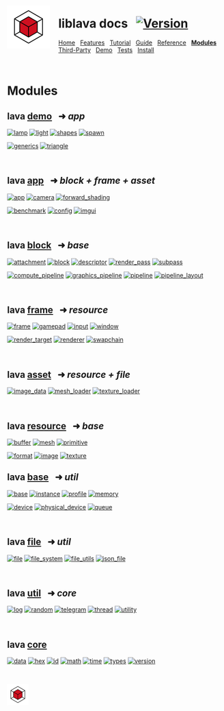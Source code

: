 <a href="https://git.io/liblava"><img align="left" src="../res/doc/liblava_logo_200px.png" width="100" style="margin:0px 20px 0px 0px"></a>

# liblava docs &nbsp; [![Version](https://img.shields.io/badge/Version-0.7.1-blue)](https://git.io/liblava)

[Home](README.md) &nbsp; [Features](Features.md) &nbsp; [Tutorial](Tutorial.md) &nbsp; [Guide](Guide.md) &nbsp; [Reference](Reference.md) &nbsp; **[Modules](Modules.md)** &nbsp; [Third-Party](Third-Party.md) &nbsp; [Demo](Demo.md) &nbsp; [Tests](Tests.md) &nbsp; [Install](Install.md)

<br />

# Modules

## lava [demo](../liblava-demo) &nbsp; ➜ *app*

[![lamp](https://img.shields.io/badge/lava-lamp-brightgreen.svg)](../liblava-demo/lamp.cpp) [![light](https://img.shields.io/badge/lava-light-brightgreen.svg)](../liblava-demo/light.cpp) [![shapes](https://img.shields.io/badge/lava-shapes-brightgreen.svg)](../liblava-demo/shapes.cpp) [![spawn](https://img.shields.io/badge/lava-spawn-brightgreen.svg)](../liblava-demo/spawn.cpp)

[![generics](https://img.shields.io/badge/lava-generics-brightgreen.svg)](../liblava-demo/generics.cpp) [![triangle](https://img.shields.io/badge/lava-triangle-brightgreen.svg)](../liblava-demo/triangle.cpp)

<br />

## lava [app](../liblava/app) &nbsp; ➜ *block + frame + asset*

[![app](https://img.shields.io/badge/lava-app-brightgreen.svg)](../liblava/app/app.hpp) [![camera](https://img.shields.io/badge/lava-camera-brightgreen.svg)](../liblava/app/camera.hpp) [![forward_shading](https://img.shields.io/badge/lava-forward_shading-brightgreen.svg)](../liblava/app/forward_shading.hpp)

[![benchmark](https://img.shields.io/badge/lava-benchmark-brightgreen.svg)](../liblava/app/benchmark.hpp) [![config](https://img.shields.io/badge/lava-config-brightgreen.svg)](../liblava/app/config.hpp) [![imgui](https://img.shields.io/badge/lava-imgui-brightgreen.svg)](../liblava/app/imgui.hpp)

<br />

## lava [block](../liblava/block) &nbsp; ➜ *base*

[![attachment](https://img.shields.io/badge/lava-attachment-red.svg)](../liblava/block/attachment.hpp) [![block](https://img.shields.io/badge/lava-block-red.svg)](../liblava/block/block.hpp) [![descriptor](https://img.shields.io/badge/lava-descriptor-red.svg)](../liblava/block/descriptor.hpp) [![render_pass](https://img.shields.io/badge/lava-render_pass-red.svg)](../liblava/block/render_pass.hpp) [![subpass](https://img.shields.io/badge/lava-subpass-red.svg)](../liblava/block/subpass.hpp)

[![compute_pipeline](https://img.shields.io/badge/lava-compute_pipeline-red.svg)](../liblava/block/compute_pipeline.hpp) [![graphics_pipeline](https://img.shields.io/badge/lava-graphics_pipeline-red.svg)](../liblava/block/graphics_pipeline.hpp) [![pipeline](https://img.shields.io/badge/lava-pipeline-red.svg)](../liblava/block/pipeline.hpp) [![pipeline_layout](https://img.shields.io/badge/lava-pipeline_layout-red.svg)](../liblava/block/pipeline_layout.hpp)

<br />

## lava [frame](../liblava/frame) &nbsp; ➜ *resource*

[![frame](https://img.shields.io/badge/lava-frame-red.svg)](../liblava/frame/frame.hpp) [![gamepad](https://img.shields.io/badge/lava-gamepad-red.svg)](../liblava/frame/gamepad.hpp) [![input](https://img.shields.io/badge/lava-input-red.svg)](../liblava/frame/input.hpp) [![window](https://img.shields.io/badge/lava-window-red.svg)](../liblava/frame/window.hpp)

[![render_target](https://img.shields.io/badge/lava-render_target-red.svg)](../liblava/frame/render_target.hpp) [![renderer](https://img.shields.io/badge/lava-renderer-red.svg)](../liblava/frame/renderer.hpp) [![swapchain](https://img.shields.io/badge/lava-swapchain-red.svg)](../liblava/frame/swapchain.hpp)

<br />

## lava [asset](../liblava/asset) &nbsp; ➜ *resource + file*

[![image_data](https://img.shields.io/badge/lava-image_data-red.svg)](../liblava/asset/image_data.hpp) [![mesh_loader](https://img.shields.io/badge/lava-mesh_loader-red.svg)](../liblava/asset/mesh_loader.hpp) [![texture_loader](https://img.shields.io/badge/lava-texture_loader-red.svg)](../liblava/asset/texture_loader.hpp)

<br />

## lava [resource](../liblava/resource) &nbsp; ➜ *base*

[![buffer](https://img.shields.io/badge/lava-buffer-yellowgreen.svg)](../liblava/resource/buffer.hpp) [![mesh](https://img.shields.io/badge/lava-mesh-yellowgreen.svg)](../liblava/resource/mesh.hpp) [![primitive](https://img.shields.io/badge/lava-primitive-yellowgreen.svg)](../liblava/resource/primitive.hpp)

[![format](https://img.shields.io/badge/lava-format-yellowgreen.svg)](../liblava/resource/format.hpp) [![image](https://img.shields.io/badge/lava-image-yellowgreen.svg)](../liblava/resource/image.hpp) [![texture](https://img.shields.io/badge/lava-texture-yellowgreen.svg)](../liblava/resource/texture.hpp)
<br />

## lava [base](../liblava/base) &nbsp; ➜ *util*

[![base](https://img.shields.io/badge/lava-base-yellowgreen.svg)](../liblava/base/base.hpp) [![instance](https://img.shields.io/badge/lava-instance-yellowgreen.svg)](../liblava/base/instance.hpp) [![profile](https://img.shields.io/badge/lava-profile-yellowgreen.svg)](../liblava/base/profile.hpp) [![memory](https://img.shields.io/badge/lava-memory-yellowgreen.svg)](../liblava/base/memory.hpp)

[![device](https://img.shields.io/badge/lava-device-yellowgreen.svg)](../liblava/base/device.hpp) [![physical_device](https://img.shields.io/badge/lava-physical_device-yellowgreen.svg)](../liblava/base/physical_device.hpp) [![queue](https://img.shields.io/badge/lava-queue-yellowgreen.svg)](../liblava/base/queue.hpp)

<br />

## lava [file](../liblava/file) &nbsp; ➜ *util*

[![file](https://img.shields.io/badge/lava-file-blue.svg)](../liblava/file/file.hpp) [![file_system](https://img.shields.io/badge/lava-file_system-blue.svg)](../liblava/file/file_system.hpp) [![file_utils](https://img.shields.io/badge/lava-file_utils-blue.svg)](../liblava/file/file_utils.hpp) [![json_file](https://img.shields.io/badge/lava-json_file-blue.svg)](../liblava/file/json_file.hpp)

<br />

## lava [util](../liblava/util) &nbsp; ➜ *core*

[![log](https://img.shields.io/badge/lava-log-blue.svg)](../liblava/util/log.hpp) [![random](https://img.shields.io/badge/lava-random-blue.svg)](../liblava/util/random.hpp) [![telegram](https://img.shields.io/badge/lava-telegram-blue.svg)](../liblava/util/telegram.hpp) [![thread](https://img.shields.io/badge/lava-thread-blue.svg)](../liblava/util/thread.hpp) [![utility](https://img.shields.io/badge/lava-utility-blue.svg)](../liblava/util/utility.hpp)

<br />

## lava [core](../liblava/core)

[![data](https://img.shields.io/badge/lava-data-blue.svg)](../liblava/core/data.hpp) [![hex](https://img.shields.io/badge/lava-hex-blue.svg)](../liblava/core/hex.hpp) [![id](https://img.shields.io/badge/lava-id-blue.svg)](../liblava/core/id.hpp) [![math](https://img.shields.io/badge/lava-math-blue.svg)](../liblava/core/math.hpp) [![time](https://img.shields.io/badge/lava-time-blue.svg)](../liblava/core/time.hpp) [![types](https://img.shields.io/badge/lava-types-blue.svg)](../liblava/core/types.hpp) [![version](https://img.shields.io/badge/lava-version-blue.svg)](../liblava/core/version.hpp)

<br />

<a href="https://git.io/liblava"><img src="../res/doc/liblava_logo_200px.png" width="50"></a>
